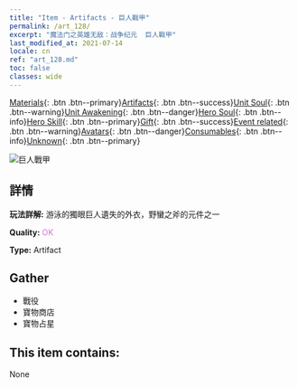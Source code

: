 ```yaml
---
title: "Item - Artifacts - 巨人戰甲"
permalink: /art_128/
excerpt: "魔法门之英雄无敌：战争纪元  巨人戰甲"
last_modified_at: 2021-07-14
locale: cn
ref: "art_128.md"
toc: false
classes: wide
---
```

 [Materials](/ItemsCN/){: .btn .btn--primary}[Artifacts](/ItemsCN/Artifacts/){: .btn .btn--success}[Unit Soul](/ItemsCN/UnitSoul/){: .btn .btn--warning}[Unit Awakening](/ItemsCN/UnitAwakening/){: .btn .btn--danger}[Hero Soul](/ItemsCN/HeroSoul/){: .btn .btn--info}[Hero Skill](/ItemsCN/HeroSkill/){: .btn .btn--primary}[Gift](/ItemsCN/Gift/){: .btn .btn--success}[Event related](/ItemsCN/Events/){: .btn .btn--warning}[Avatars](/ItemsCN/Avatars/){: .btn .btn--danger}[Consumables](/ItemsCN/Consumables/){: .btn .btn--info}[Unknown](/ItemsCN/Unknown/){: .btn .btn--primary}

 ![巨人戰甲](/images/t/artifact_40314.png)

## 詳情
 **玩法詳解:** 游泳的獨眼巨人遺失的外衣，野蠻之斧的元件之一

 **Quality:** <span style="color: #DA70D6">OK</span>

 **Type:** Artifact

## Gather

*    戰役 
*    寶物商店 
*    寶物占星 

## This item contains:

  None

